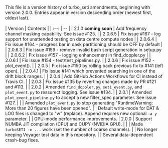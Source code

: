 This file is a version history of turbo_seti amendments, beginning with version 2.0.0.  Entries appear in version descending order (newest first, oldest last).
<br>
<br>
| Version | Contents |
| :--: | -- |
| 2.1.0 **coming soon** | Add frequency channel masking capability. See issue #125. |
| 2.0.6.5 | Fix issue #167 - log support for unattended testing on data centre compute nodes |
| 2.0.6.4 | Fix issue #164 - progress bar in dask partitioning should be OFF by default |
| 2.0.6.3 | Fix issue #159 - remove invalid bash script generation in setup.py |
| 2.0.6.2 | Fix issue #157 - logging enhancement in find_doppler.py |
| 2.0.6.1 | Fix issue #154 - test/test_pipelines.py. |
| 2.0.6 | Fix issue #152 - plot_event(). |
| 2.0.5 | Fix issue #150 by rolling back previous fix to #141 (left open). |
| 2.0.4.1 | Fix issue #141 which prevented searching in one of the drift block ranges. |
| 2.0.4 | Add GitHub Actions Workflows for CI instead of Travis CI. |
| 2.0.3 | Fix issue #135 by reverting changes made by PR #121 and #113. |
| 2.0.2 | Amended `find_doppler.py`, `seti_event.py`, and `plot_event.py` to ressurect logging. See issue \#134. |
| 2.0.1 | Amended `plot_event_pipeline.py` to accept a new filter_spec parameter. See issue \#127. |
| | Amended `plot_event.py` to stop generating "RuntimeWarning: More than 20 figures have been opened".
| | Default write-mode for DAT & LOG files is changed to "w" (replace). Append requires new optional `-a y` parameter.
| | GPU-mode performance improvements.
| 2.0.0 | Support NUMBA JIT compilation (CPU) and CUPY (NVIDIA GPU). |
| | Made `turboSETI -n ...` work (set the number of coarse channels).
| | No longer keeping Voyager test data in this repository.
| | Several data-dependent crash-bug fixes.
